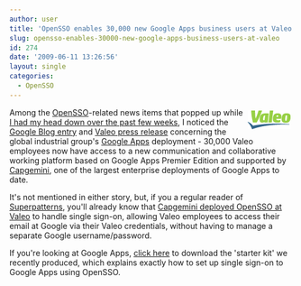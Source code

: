 ```yaml
---
author: user
title: 'OpenSSO enables 30,000 new Google Apps business users at Valeo'
slug: opensso-enables-30000-new-google-apps-business-users-at-valeo
id: 274
date: '2009-06-11 13:26:56'
layout: single
categories:
  - OpenSSO
---
```


<span style="margin: 5px; float: right;">[![](images/entete_logo.gif)](http://www.valeo.com/en/press-releases/details.html?id=100)</span>

Among the [OpenSSO](http://opensso.org/)-related news items that popped up while [I had my head down over the past few weeks](http://blog.superpat.com/2009/06/09/back-after-javaone-2009/), I noticed the [Google Blog entry](http://googleblog.blogspot.com/2009/05/30000-new-google-apps-business-users-at.html) and [Valeo press release](http://www.valeo.com/en/press-releases/details.html?id=100) concerning the global industrial group's [Google Apps](http://www.google.com/apps/intl/en/business/index.html) deployment - 30,000 Valeo employees now have access to a new communication and collaborative working platform based on Google Apps Premier Edition and supported by [Capgemini](http://www.capgemini.com/), one of the largest enterprise deployments of Google Apps to date.

It's not mentioned in either story, but, if you a regular reader of [Superpatterns](http://blog.superpat.com/), you'll already know that [Capgemini deployed OpenSSO at Valeo](http://blog.superpat.com/2009/02/12/opensso-deployments-around-europe/) to handle single sign-on, allowing Valeo employees to access their email at Google via their Valeo credentials, without having to manage a separate Google username/password.

If you're looking at Google Apps, [click here](http://www.sun.com/offers/details/google_apps_opensso.xml) to download the 'starter kit' we recently produced, which explains exactly how to set up single sign-on to Google Apps using OpenSSO.
